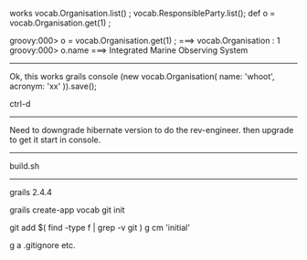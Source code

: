 
works
vocab.Organisation.list() ;
vocab.ResponsibleParty.list(); 
def o = vocab.Organisation.get(1) ;

groovy:000> o = vocab.Organisation.get(1) ;
===> vocab.Organisation : 1
groovy:000> o.name
===> Integrated Marine Observing System



-------
Ok, this works
grails console
(new vocab.Organisation(  name: 'whoot', acronym: 'xx' )).save();

ctrl-d 

-------
Need to downgrade hibernate version to do the rev-engineer. 
then upgrade to get it start in console.

-------

build.sh

----
grails 2.4.4

grails create-app vocab
git init

git add $( find -type f | grep -v git  )
g cm 'initial'

g a .gitignore
etc.



